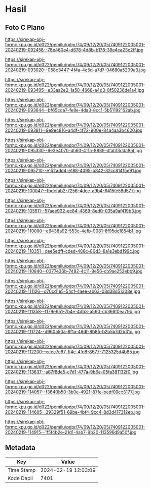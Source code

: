 # Hasil

## Foto C Plano

https://sirekap-obj-formc.kpu.go.id/d022/pemilu/pdpr/74/09/12/20/05/7409122005001-20240219-092458--78e460e4-d678-4d8b-b178-39e4ca23c2ff.jpg

https://sirekap-obj-formc.kpu.go.id/d022/pemilu/pdpr/74/09/12/20/05/7409122005001-20240219-093020--058c3447-4f4a-4c5d-a7d7-04680a5209a3.jpg

https://sirekap-obj-formc.kpu.go.id/d022/pemilu/pdpr/74/09/12/20/05/7409122005001-20240219-093405--e33aa2e3-1a50-4668-a4d3-8f50236de1a4.jpg

https://sirekap-obj-formc.kpu.go.id/d022/pemilu/pdpr/74/09/12/20/05/7409122005001-20240219-093644--bf65cda7-fe8e-4da3-8cc1-5b51192152ab.jpg

https://sirekap-obj-formc.kpu.go.id/d022/pemilu/pdpr/74/09/12/20/05/7409122005001-20240219-093911--9e9ec816-a4df-4f72-900e-84a4aa3b4620.jpg

https://sirekap-obj-formc.kpu.go.id/d022/pemilu/pdpr/74/09/12/20/05/7409122005001-20240219-095330--6e3e4070-db60-411a-8889-dfab13dda8af.jpg

https://sirekap-obj-formc.kpu.go.id/d022/pemilu/pdpr/74/09/12/20/05/7409122005001-20240219-095710--e152add4-e188-4095-b842-32cc81415e91.jpg

https://sirekap-obj-formc.kpu.go.id/d022/pemilu/pdpr/74/09/12/20/05/7409122005001-20240219-100047--fbdcfab2-7256-4dce-a9b4-6415fe58d577.jpg

https://sirekap-obj-formc.kpu.go.id/d022/pemilu/pdpr/74/09/12/20/05/7409122005001-20240219-105511--57aee932-ec84-4369-8ed0-035a9af419b3.jpg

https://sirekap-obj-formc.kpu.go.id/d022/pemilu/pdpr/74/09/12/20/05/7409122005001-20240219-110000--e6438a92-553c-4efb-9081-6f95de1854b1.jpg

https://sirekap-obj-formc.kpu.go.id/d022/pemilu/pdpr/74/09/12/20/05/7409122005001-20240219-110351--dee5edff-cded-488c-80d3-8a1e3ebd199c.jpg

https://sirekap-obj-formc.kpu.go.id/d022/pemilu/pdpr/74/09/12/20/05/7409122005001-20240219-110840--0377e36b-7482-4c11-8e56-cb9ae252ebb9.jpg

https://sirekap-obj-formc.kpu.go.id/d022/pemilu/pdpr/74/09/12/20/05/7409122005001-20240219-111126--d70cd1e5-54cf-4aee-ab63-08d38d51308e.jpg

https://sirekap-obj-formc.kpu.go.id/d022/pemilu/pdpr/74/09/12/20/05/7409122005001-20240219-111358--f179e951-7b4e-4db3-a560-cb366f0ea79b.jpg

https://sirekap-obj-formc.kpu.go.id/d022/pemilu/pdpr/74/09/12/20/05/7409122005001-20240219-111724--d960a50a-8f1a-46df-8b85-b2b5b7d2b31c.jpg

https://sirekap-obj-formc.kpu.go.id/d022/pemilu/pdpr/74/09/12/20/05/7409122005001-20240219-112200--ecec7c67-ff4e-4fd8-8677-7125325d4b85.jpg

https://sirekap-obj-formc.kpu.go.id/d022/pemilu/pdpr/74/09/12/20/05/7409122005001-20240219-113637--a87f8de5-c7d1-477a-9b6e-05fa381132f0.jpg

https://sirekap-obj-formc.kpu.go.id/d022/pemilu/pdpr/74/09/12/20/05/7409122005001-20240219-114057--f3640b50-3b0e-4921-87fe-bedf00cc3177.jpg

https://sirekap-obj-formc.kpu.go.id/d022/pemilu/pdpr/74/09/12/20/05/7409122005001-20240219-114605--29329f51-69be-4bf4-9cc4-8d3d417312eb.jpg

https://sirekap-obj-formc.kpu.go.id/d022/pemilu/pdpr/74/09/12/20/05/7409122005001-20240219-114915--1f5f4b2e-21d1-4ab7-9b20-113596d9a50f.jpg


## Metadata

| Key        | Value               |
| ---------- | ------------------- |
| Time Stamp | 2024-02-19 12:03:09 |
| Kode Dapil | 7401                |



